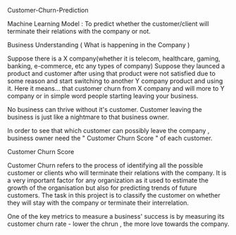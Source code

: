 Customer-Churn-Prediction

Machine Learning Model : To predict whether the customer/client will terminate their relations with the company or not.

Business Understanding ( What is happening in the Company )

Suppose there is a X company(whether it is telecom, healthcare, gaming, banking, e-commerce, etc any types of company)  Suppose they launced a product and customer after using that product were not satisfied due to some reason and start switching to another Y company product and using it. 
Here it means... that customer churn from X company and will more to Y company or in simple word people starting leaving your business.

No business can thrive without it's customer.
Customer leaving the business is just like a nightmare to that business owner.    

In order to see that which customer can possibly leave the company , business owner need the " Customer Churn Score " of each customer.


Customer Churn Score


Customer Churn refers to the process of identifying all the possible customer or clients who will terminate their relations with the company. It is a very important factor for any organization as it used to estimate the growth of the organisation but also for predicting trends of future customers.
The task in this project is to classify the customer on whether they will stay with the company or terminate their interrelation.

One of the key metrics to measure a business' success is by measuring its customer churn rate - lower the chrun , the    more love towards the company.
